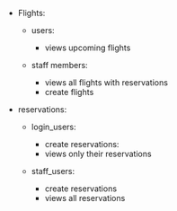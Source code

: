 

- Flights:
    * users: 
        - views upcoming flights
    
    * staff members:
        - views all flights with reservations
        - create flights

- reservations:
    * login_users:
        - create reservations:
        - views only their reservations
    
    * staff_users:
        - create reservations
        - views all reservations